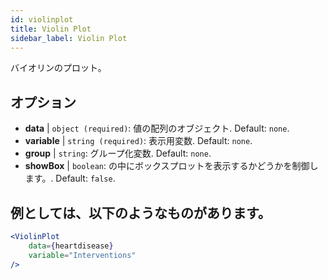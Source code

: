 ```yaml
---
id: violinplot
title: Violin Plot
sidebar_label: Violin Plot
---
```


バイオリンのプロット。

## オプション

* __data__ | `object (required)`: 値の配列のオブジェクト. Default: `none`.
* __variable__ | `string (required)`: 表示用変数. Default: `none`.
* __group__ | `string`: グループ化変数. Default: `none`.
* __showBox__ | `boolean`: の中にボックスプロットを表示するかどうかを制御します。. Default: `false`.


## 例としては、以下のようなものがあります。

```jsx live
<ViolinPlot 
    data={heartdisease} 
    variable="Interventions"
/>
```

